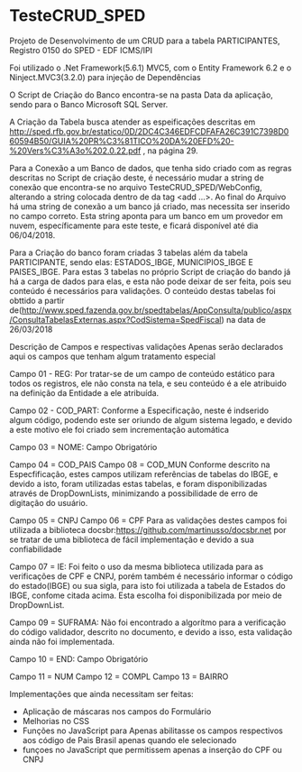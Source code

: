 # TesteCRUD_SPED
Projeto de Desenvolvimento de um CRUD para a tabela PARTICIPANTES, Registro 0150 do SPED - EDF ICMS/IPI

Foi utilizado o .Net Framework(5.6.1) MVC5, com o Entity Framework 6.2 e o Ninject.MVC3(3.2.0) para injeção de Dependências

O Script de Criação do Banco encontra-se na pasta Data da aplicação, sendo para o Banco Microsoft SQL Server.

A Criação da Tabela busca atender as espeificações descritas em http://sped.rfb.gov.br/estatico/0D/2DC4C346EDFCDFAFA26C391C7398D060594B50/GUIA%20PR%C3%81TICO%20DA%20EFD%20-%20Vers%C3%A3o%202.0.22.pdf
, na página 29.

Para a Conexão a um Banco de dados, que tenha sido criado com as regras descritas no Script de criação deste, é necessário mudar a string de conexão
que encontra-se no arquivo TesteCRUD_SPED/WebConfig, alterando a string colocada dentro de da tag <connectionString><add ...>.
Ao final do Arquivo há uma string de conexão a um banco já criado, mas necessita ser inserido no campo correto. Esta string aponta para um banco em um provedor em nuvem, específicamente para este teste, e ficará disponível até dia 06/04/2018.

Para a Criação do banco foram criadas 3 tabelas além da tabela PARTICIPANTE, sendo elas: ESTADOS_IBGE, MUNICIPIOS_IBGE E PAISES_IBGE. Para estas 3 tabelas
no próprio Script de criação do bando já há a carga de dados para elas, e esta não pode deixar de ser feita, pois seu conteúdo é necessários para validações. O conteúdo destas tabelas foi obttido a partir de(http://www.sped.fazenda.gov.br/spedtabelas/AppConsulta/publico/aspx/ConsultaTabelasExternas.aspx?CodSistema=SpedFiscal) na data de 26/03/2018


Descrição de Campos e respectivas validações
Apenas serão declarados aqui os campos que tenham algum tratamento especial

Campo 01 - REG: Por tratar-se de um campo de conteúdo estático para todos os registros, ele não consta na tela, e seu conteúdo é a ele atribuido na definição da Entidade a ele atribuída.

Campo 02 - COD_PART: Conforme a Especificação, neste é indserido algum código, podendo este ser oriundo de algum sistema legado, e devido a este motivo ele foi criado sem incrementação automática

Campo 03 = NOME: Campo Obrigatório

Campo 04 = COD_PAIS
Campo 08 = COD_MUN 
Conforme descrito na Especfificação, estes campos utilizam referências de tabelas do IBGE, e devido a isto, foram utilizadas estas tabelas, e foram disponibilizadas através de DropDownLists, minimizando a possibilidade de erro de digitação do usuário.

Campo 05 = CNPJ
Campo 06 = CPF
Para as validações destes campos foi utilizada a biblioteca docsbr:https://github.com/martinusso/docsbr.net por se tratar de uma biblioteca de fácil implementação e devido a sua confiabilidade

Campo 07 = IE: Foi feito o uso da mesma biblioteca utilizada para as verificações de CPF e CNPJ, porém também é necessário informar o código do estado(IBGE) ou sua sigla, para isto foi utilizada a tabela de Estados do IBGE, confome citada acima. Esta escolha foi disponibilizada por meio de DropDownList.

Campo 09 = SUFRAMA: Não foi encontrado a algorítmo para a verificação do código validador, descrito no documento, e devido a isso, esta validação ainda não foi implementada.

Campo 10 = END: Campo Obrigatório

Campo 11 = NUM
Campo 12 = COMPL
Campo 13 = BAIRRO

Implementações que ainda necessitam ser feitas:
- Aplicação de máscaras nos campos do Formulário
- Melhorias no CSS
- Funções no JavaScript para Apenas abilitasse os campos respectivos aos código de Pais Brasil apenas quando ele selecionado
- funçoes no JavaScript que permitissem apenas a inserção do CPF ou CNPJ



